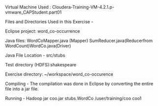 Virtual Machine Used : Cloudera-Training-VM-4.2.1.p-vmware_CAPStudent.part01

Files and Directories Used in this Exercise -

Eclipse project: word_co-occurrence

Java files:
WordCoMapper.java (Mapper)
SumReducer.java(Reducerfrom  
WordCount)WordCo.java(Driver)

Java File Location - src/stubs

Test directory (HDFS):shakespeare	

Exercise directory: ~/workspace/word_co-occurence

Compiling - The compilation was done in Eclipse by converting the entire file into a jar file.


Running - Hadoop jar coo.jar stubs.WordCo /user/training/coo coo1
